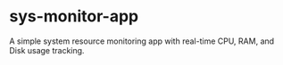 # sys-monitor-app
A simple system resource monitoring app with real-time CPU, RAM, and Disk usage tracking.
